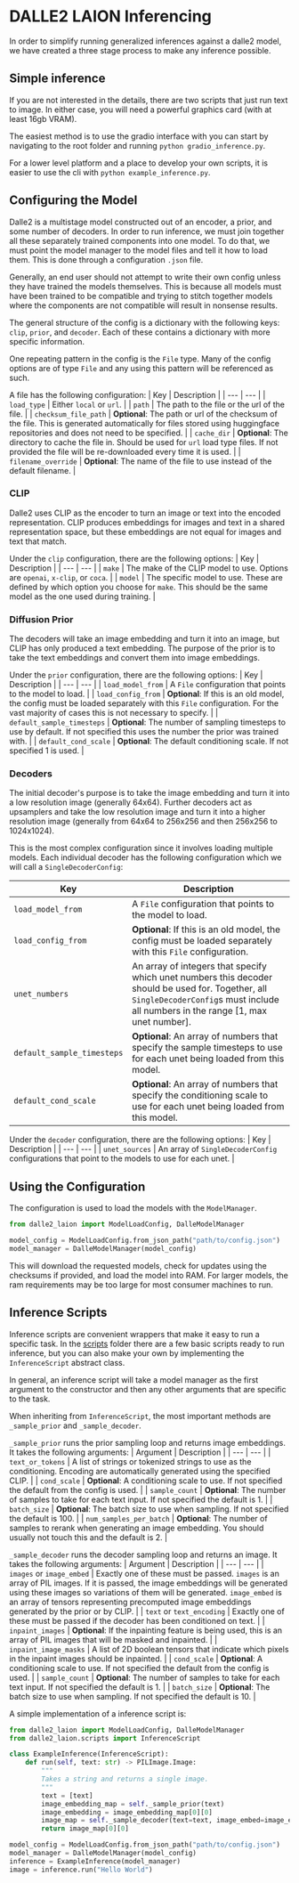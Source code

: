 # DALLE2 LAION Inferencing
In order to simplify running generalized inferences against a dalle2 model, we have created a three stage process to make any inference possible.

## Simple inference
If you are not interested in the details, there are two scripts that just run text to image. In either case, you will need a powerful graphics card (with at least 16gb VRAM).

The easiest method is to use the gradio interface with you can start by navigating to the root folder and running `python gradio_inference.py`.

For a lower level platform and a place to develop your own scripts, it is easier to use the cli with `python example_inference.py`.

## Configuring the Model
Dalle2 is a multistage model constructed out of an encoder, a prior, and some number of decoders. In order to run inference, we must join together all these separately trained components into one model. To do that, we must point the model manager to the model files and tell it how to load them. This is done through a configuration `.json` file.

Generally, an end user should not attempt to write their own config unless they have trained the models themselves. This is because all models must have been trained to be compatible and trying to stitch together models where the components are not compatible will result in nonsense results.

The general structure of the config is a dictionary with the following keys:
`clip`, `prior`, and `decoder`. Each of these contains a dictionary with more specific information.

One repeating pattern in the config is the `File` type. Many of the config options are of type `File` and any using this pattern will be referenced as such.

A file has the following configuration:
| Key | Description |
| --- | --- |
| `load_type` | Either `local` or `url`. |
| `path` | The path to the file or the url of the file. |
| `checksum_file_path` | **Optional**: The path or url of the checksum of the file. This is generated automatically for files stored using huggingface repositories and does not need to be specified. |
| `cache_dir` | **Optional**: The directory to cache the file in. Should be used for `url` load type files. If not provided the file will be re-downloaded every time it is used. |
| `filename_override` | **Optional**: The name of the file to use instead of the default filename. |

### CLIP
Dalle2 uses CLIP as the encoder to turn an image or text into the encoded representation. CLIP produces embeddings for images and text in a shared representation space, but these embeddings are not equal for images and text that match.

Under the `clip` configuration, there are the following options:
| Key | Description |
| --- | --- |
| `make` | The make of the CLIP model to use. Options are `openai`, `x-clip`, or `coca`. |
| `model` | The specific model to use. These are defined by which option you choose for `make`. This should be the same model as the one used during training. |

### Diffusion Prior
The decoders will take an image embedding and turn it into an image, but CLIP has only produced a text embedding. The purpose of the prior is to take the text embeddings and convert them into image embeddings.

Under the `prior` configuration, there are the following options:
| Key | Description |
| --- | --- |
| `load_model_from` | A `File` configuration that points to the model to load. |
| `load_config_from` | **Optional**: If this is an old model, the config must be loaded separately with this `File` configuration. For the vast majority of cases this is not necessary to specify. |
| `default_sample_timesteps` | **Optional**: The number of sampling timesteps to use by default. If not specified this uses the number the prior was trained with. |
| `default_cond_scale` | **Optional**: The default conditioning scale. If not specified 1 is used. |

### Decoders
The initial decoder's purpose is to take the image embedding and turn it into a low resolution image (generally 64x64). Further decoders act as upsamplers and take the low resolution image and turn it into a higher resolution image (generally from 64x64 to 256x256 and then 256x256 to 1024x1024).

This is the most complex configuration since it involves loading multiple models. Each individual decoder has the following configuration which we will call a `SingleDecoderConfig`:

| Key | Description |
| --- | --- |
| `load_model_from` | A `File` configuration that points to the model to load. |
| `load_config_from` | **Optional**: If this is an old model, the config must be loaded separately with this `File` configuration. |
| `unet_numbers` | An array of integers that specify which unet numbers this decoder should be used for. Together, all `SingleDecoderConfig`s must include all numbers in the range [1, max unet number]. |
| `default_sample_timesteps` | **Optional**: An array of numbers that specify the sample timesteps to use for each unet being loaded from this model. |
| `default_cond_scale` | **Optional**: An array of numbers that specify the conditioning scale to use for each unet being loaded from this model. |

Under the `decoder` configuration, there are the following options:
| Key | Description |
| --- | --- |
| `unet_sources` | An array of `SingleDecoderConfig` configurations that point to the models to use for each unet. |

## Using the Configuration
The configuration is used to load the models with the `ModelManager`.

```python
from dalle2_laion import ModelLoadConfig, DalleModelManager

model_config = ModelLoadConfig.from_json_path("path/to/config.json")
model_manager = DalleModelManager(model_config)
```

This will download the requested models, check for updates using the checksums if provided, and load the model into RAM. For larger models, the ram requirements may be too large for most consumer machines to run.

## Inference Scripts
Inference scripts are convenient wrappers that make it easy to run a specific task. In the [scripts](dalle2_laion/scripts) folder there are a few basic scripts ready to run inference, but you can also make your own by implementing the `InferenceScript` abstract class.

In general, an inference script will take a model manager as the first argument to the constructor and then any other arguments that are specific to the task.

When inheriting from `InferenceScript`, the most important methods are `_sample_prior` and `_sample_decoder`.

`_sample_prior` runs the prior sampling loop and returns image embeddings.
It takes the following arguments:
| Argument | Description |
| --- | --- |
| `text_or_tokens` | A list of strings or tokenized strings to use as the conditioning. Encoding are automatically generated using the specified CLIP. |
| `cond_scale` | **Optional**: A conditioning scale to use. If not specified the default from the config is used. |
| `sample_count` | **Optional**: The number of samples to take for each text input. If not specified the default is 1. |
| `batch_size` | **Optional**: The batch size to use when sampling. If not specified the default is 100. |
| `num_samples_per_batch` | **Optional**: The number of samples to rerank when generating an image embedding. You should usually not touch this and the default is 2. |

`_sample_decoder` runs the decoder sampling loop and returns an image.
It takes the following arguments:
| Argument | Description |
| --- | --- |
| `images` or `image_embed` | Exactly one of these must be passed. `images` is an array of PIL images. If it is passed, the image embeddings will be generated using these images so variations of them will be generated. `image_embed` is an array of tensors representing precomputed image embeddings generated by the prior or by CLIP. |
| `text` or `text_encoding` | Exactly one of these must be passed if the decoder has been conditioned on text. |
| `inpaint_images` | **Optional**: If the inpainting feature is being used, this is an array of PIL images that will be masked and inpainted. |
| `inpaint_image_masks` | A list of 2D boolean tensors that indicate which pixels in the inpaint images should be inpainted. |
| `cond_scale` | **Optional**: A conditioning scale to use. If not specified the default from the config is used. |
| `sample_count` | **Optional**: The number of samples to take for each text input. If not specified the default is 1. |
| `batch_size` | **Optional**: The batch size to use when sampling. If not specified the default is 10. |

A simple implementation of a inference script is:

```python
from dalle2_laion import ModelLoadConfig, DalleModelManager
from dalle2_laion.scripts import InferenceScript

class ExampleInference(InferenceScript):
    def run(self, text: str) -> PILImage.Image:
        """
        Takes a string and returns a single image.
        """
        text = [text]
        image_embedding_map = self._sample_prior(text)
        image_embedding = image_embedding_map[0][0]
        image_map = self._sample_decoder(text=text, image_embed=image_embedding)
        return image_map[0][0]

model_config = ModelLoadConfig.from_json_path("path/to/config.json")
model_manager = DalleModelManager(model_config)
inference = ExampleInference(model_manager)
image = inference.run("Hello World")
```
